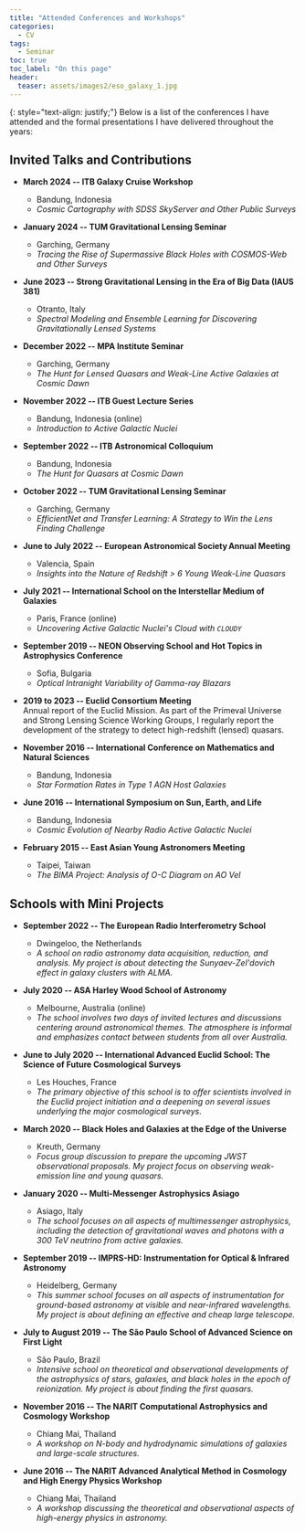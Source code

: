 ```yaml
---
title: "Attended Conferences and Workshops"
categories:
  - CV
tags:
  - Seminar
toc: true
toc_label: "On this page"
header:
  teaser: assets/images2/eso_galaxy_1.jpg
---
```


{: style="text-align: justify;"}
Below is a list of the conferences I have attended and the formal presentations I have delivered throughout the years:

## Invited Talks and Contributions

- **March 2024 -- ITB Galaxy Cruise Workshop**
   - Bandung, Indonesia  
   - *Cosmic Cartography with SDSS SkyServer and Other Public Surveys*

- **January 2024 -- TUM Gravitational Lensing Seminar**  
   - Garching, Germany  
   - *Tracing the Rise of Supermassive Black Holes with COSMOS-Web and Other Surveys*

- **June 2023 -- Strong Gravitational Lensing in the Era of Big Data (IAUS 381)**  
   - Otranto, Italy  
   - *Spectral Modeling and Ensemble Learning for Discovering Gravitationally Lensed Systems*

- **December 2022 -- MPA Institute Seminar**  
   - Garching, Germany  
   - *The Hunt for Lensed Quasars and Weak-Line Active Galaxies at Cosmic Dawn*

- **November 2022 -- ITB Guest Lecture Series**
   - Bandung, Indonesia (online)
   - *Introduction to Active Galactic Nuclei*

- **September 2022 -- ITB Astronomical Colloquium**
   - Bandung, Indonesia  
   - *The Hunt for Quasars at Cosmic Dawn*

- **October 2022 -- TUM Gravitational Lensing Seminar**  
   - Garching, Germany  
   - *EfficientNet and Transfer Learning: A Strategy to Win the Lens Finding Challenge*

- **June to July 2022 -- European Astronomical Society Annual Meeting**  
   - Valencia, Spain  
   - *Insights into the Nature of Redshift > 6 Young Weak-Line Quasars*

- **July 2021 -- International School on the Interstellar Medium of Galaxies**  
   - Paris, France (online)  
   - *Uncovering Active Galactic Nuclei's Cloud with `CLOUDY`*

- **September 2019 -- NEON Observing School and Hot Topics in Astrophysics Conference**  
   - Sofia, Bulgaria  
   - *Optical Intranight Variability of Gamma-ray Blazars*

- **2019 to 2023 -- Euclid Consortium Meeting**  
Annual report of the Euclid Mission. As part of the Primeval Universe and Strong Lensing Science Working Groups, I regularly report the development of the strategy to detect high-redshift (lensed) quasars.
   
- **November 2016 -- International Conference on Mathematics and Natural Sciences**
  - Bandung, Indonesia  
  - *Star Formation Rates in Type 1 AGN Host Galaxies*

- **June 2016 -- International Symposium on Sun, Earth, and Life**
  - Bandung, Indonesia  
  - *Cosmic Evolution of Nearby Radio Active Galactic Nuclei*
  
- **February 2015 -- East Asian Young Astronomers Meeting**
  - Taipei, Taiwan  
  - *The BIMA Project: Analysis of O-C Diagram on AO Vel*
  
  

## Schools with Mini Projects  

- **September 2022 -- The European Radio Interferometry School**  
  - Dwingeloo, the Netherlands  
  - *A school on radio astronomy data acquisition, reduction, and analysis. My project is about detecting the Sunyaev-Zel'dovich effect in galaxy clusters with ALMA.*

- **July 2020 -- ASA Harley Wood School of Astronomy**  
  - Melbourne, Australia (online)  
  - *The school involves two days of invited lectures and discussions centering around astronomical themes. The atmosphere is informal and emphasizes contact between students from all over Australia.*

- **June to July 2020 -- International Advanced Euclid School: The Science of Future Cosmological Surveys**  
  - Les Houches, France  
  - *The primary objective of this school is to offer scientists involved in the Euclid project initiation and a deepening on several issues underlying the major cosmological surveys.*

- **March 2020 -- Black Holes and Galaxies at the Edge of the Universe**  
  - Kreuth, Germany  
  - *Focus group discussion to prepare the upcoming JWST observational proposals. My project focus on observing weak-emission line and young quasars.*

- **January 2020 -- Multi-Messenger Astrophysics Asiago**  
  - Asiago, Italy  
  - *The school focuses on all aspects of multimessenger astrophysics, including the detection of gravitational waves and photons with a 300 TeV neutrino from active galaxies.*

- **September 2019 -- IMPRS-HD: Instrumentation for Optical & Infrared Astronomy**  
  - Heidelberg, Germany  
  - *This summer school focuses on all aspects of instrumentation for ground-based astronomy at visible and near-infrared wavelengths. My project is about defining an effective and cheap large telescope.*

- **July to August 2019 -- The São Paulo School of Advanced Science on First Light**  
  - São Paulo, Brazil  
  - *Intensive school on theoretical and observational developments of the astrophysics of stars, galaxies, and black holes in the epoch of reionization. My project is about finding the first quasars.*

- **November 2016 -- The NARIT Computational Astrophysics and Cosmology Workshop**
  - Chiang Mai, Thailand  
  - *A workshop on N-body and hydrodynamic simulations of galaxies and large-scale structures.*
  
- **June 2016 -- The NARIT Advanced Analytical Method in Cosmology and High Energy Physics Workshop**
  - Chiang Mai, Thailand  
  - *A workshop discussing the theoretical and observational aspects of high-energy physics in astronomy.*
